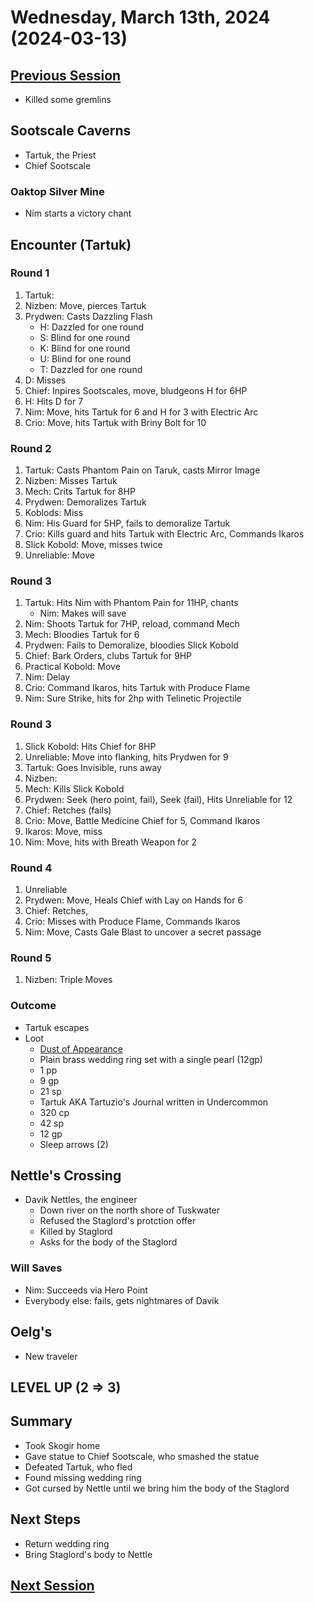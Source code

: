 # Wednesday, March 13th, 2024 (2024-03-13)

## [Previous Session](./2024-03-06.md)

- Killed some gremlins

## Sootscale Caverns

- Tartuk, the Priest
- Chief Sootscale

### Oaktop Silver Mine

- Nim starts a victory chant

## Encounter (Tartuk)

### Round 1

1. Tartuk: 
1. Nizben: Move, pierces Tartuk 
1. Prydwen: Casts Dazzling Flash
   - H: Dazzled for one round
   - S: Blind for one round
   - K: Blind for one round
   - U: Blind for one round
   - T: Dazzled for one round
1. D: Misses
1. Chief: Inpires Sootscales, move, bludgeons H for 6HP
1. H: Hits D for 7
1. Nim: Move, hits Tartuk for 6 and H for 3 with Electric Arc
1. Crio: Move, hits Tartuk with Briny Bolt for 10


### Round 2

1. Tartuk: Casts Phantom Pain on Taruk, casts Mirror Image
1. Nizben: Misses Tartuk
1. Mech: Crits Tartuk for 8HP
1. Prydwen: Demoralizes Tartuk
1. Koblods: Miss
1. Nim: His Guard for 5HP, fails to demoralize Tartuk
1. Crio: Kills guard and hits Tartuk with Electric Arc, Commands Ikaros
1. Slick Kobold: Move, misses twice
1. Unreliable: Move

### Round 3

1. Tartuk: Hits Nim with Phantom Pain for 11HP, chants
   - Nim: Makes will save
1. Nim: Shoots Tartuk for 7HP, reload, command Mech
1. Mech: Bloodies Tartuk for 6
1. Prydwen: Fails to Demoralize, bloodies Slick Kobold
1. Chief: Bark Orders, clubs Tartuk for 9HP
1. Practical Kobold: Move
1. Nim: Delay
1. Crio: Command Ikaros, hits Tartuk with Produce Flame
1. Nim: Sure Strike, hits for 2hp with Telinetic Projectile

### Round 3

1. Slick Kobold: Hits Chief for 8HP
1. Unreliable: Move into flanking, hits Prydwen for 9
1. Tartuk: Goes Invisible, runs away
1. Nizben: 
1. Mech: Kills Slick Kobold
1. Prydwen: Seek (hero point, fail), Seek (fail), Hits Unreliable for 12
1. Chief: Retches (fails)
1. Crio: Move, Battle Medicine Chief for 5, Command Ikaros
1. Ikaros: Move, miss
1. Nim: Move, hits with Breath Weapon for 2

### Round 4

1. Unreliable
1. Prydwen: Move, Heals Chief with Lay on Hands for 6
1. Chief: Retches, 
1. Crio: Misses with Produce Flame, Commands Ikaros
1. Nim: Move, Casts Gale Blast to uncover a secret passage

### Round 5

1. Nizben: Triple Moves

### Outcome

- Tartuk escapes
- Loot
   - [Dust of Appearance](https://2e.aonprd.com/Equipment.aspx?ID=241)
   - Plain brass wedding ring set with a single pearl (12gp)
   - 1 pp
   - 9 gp
   - 21 sp
   - Tartuk AKA Tartuzio's Journal written in Undercommon
   - 320 cp
   - 42 sp
   - 12 gp
   - Sleep arrows (2)

## Nettle's Crossing

- Davik Nettles, the engineer
   - Down river on the north shore of Tuskwater
   - Refused the Staglord's protction offer
   - Killed by Staglord
   - Asks for the body of the Staglord

### Will Saves

- Nim: Succeeds via Hero Point
- Everybody else: fails, gets nightmares of Davik

## Oelg's 

- New traveler

## LEVEL UP (2 => 3)

## Summary

- Took Skogir home
- Gave statue to Chief Sootscale, who smashed the statue
- Defeated Tartuk, who fled
- Found missing wedding ring
- Got cursed by Nettle until we bring him the body of the Staglord

## Next Steps

- Return wedding ring
- Bring Staglord's body to Nettle

## [Next Session](./2024-XX-XX.md)
